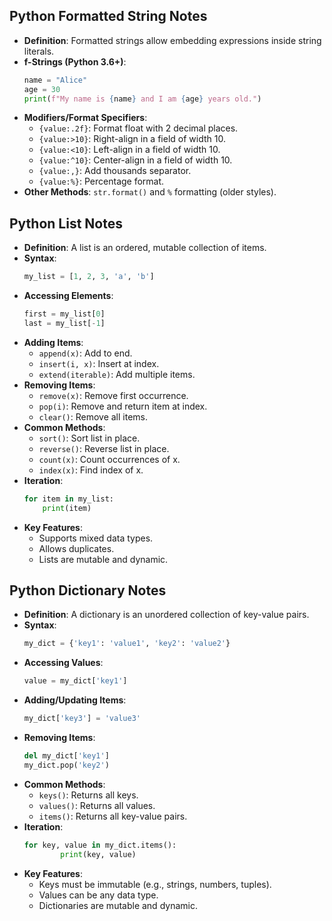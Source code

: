 
## Python Formatted String Notes

- **Definition**: Formatted strings allow embedding expressions inside string literals.
- **f-Strings (Python 3.6+)**:
    ```python
    name = "Alice"
    age = 30
    print(f"My name is {name} and I am {age} years old.")
    ```
- **Modifiers/Format Specifiers**:
    - `{value:.2f}`: Format float with 2 decimal places.
    - `{value:>10}`: Right-align in a field of width 10.
    - `{value:<10}`: Left-align in a field of width 10.
    - `{value:^10}`: Center-align in a field of width 10.
    - `{value:,}`: Add thousands separator.
    - `{value:%}`: Percentage format.
- **Other Methods**: `str.format()` and `%` formatting (older styles).

## Python List Notes

- **Definition**: A list is an ordered, mutable collection of items.
- **Syntax**:
    ```python
    my_list = [1, 2, 3, 'a', 'b']
    ```
- **Accessing Elements**:
    ```python
    first = my_list[0]
    last = my_list[-1]
    ```
- **Adding Items**:
    - `append(x)`: Add to end.
    - `insert(i, x)`: Insert at index.
    - `extend(iterable)`: Add multiple items.
- **Removing Items**:
    - `remove(x)`: Remove first occurrence.
    - `pop(i)`: Remove and return item at index.
    - `clear()`: Remove all items.
- **Common Methods**:
    - `sort()`: Sort list in place.
    - `reverse()`: Reverse list in place.
    - `count(x)`: Count occurrences of x.
    - `index(x)`: Find index of x.
- **Iteration**:
    ```python
    for item in my_list:
        print(item)
    ```
- **Key Features**:
    - Supports mixed data types.
    - Allows duplicates.
    - Lists are mutable and dynamic.
## Python Dictionary Notes

- **Definition**: A dictionary is an unordered collection of key-value pairs.
- **Syntax**:  
    ```python
    my_dict = {'key1': 'value1', 'key2': 'value2'}
    ```
- **Accessing Values**:  
    ```python
    value = my_dict['key1']
    ```
- **Adding/Updating Items**:  
    ```python
    my_dict['key3'] = 'value3'
    ```
- **Removing Items**:  
    ```python
    del my_dict['key1']
    my_dict.pop('key2')
    ```
- **Common Methods**:
    - `keys()`: Returns all keys.
    - `values()`: Returns all values.
    - `items()`: Returns all key-value pairs.
- **Iteration**:
    ```python
    for key, value in my_dict.items():
            print(key, value)
    ```
- **Key Features**:
    - Keys must be immutable (e.g., strings, numbers, tuples).
    - Values can be any data type.
    - Dictionaries are mutable and dynamic.